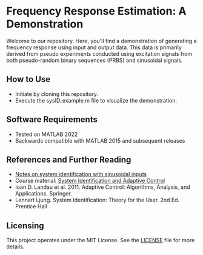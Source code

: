 # Frequency Response Estimation: A Demonstration 

[](coverpage.png)

Welcome to our repository. Here, you'll find a demonstration of generating a frequency response using input and output data. This data is primarily derived from pseudo experiments conducted using excitation signals from both pseudo-random binary sequences (PRBS) and sinusoidal signals.

## How to Use
- Initiate by cloning this repository.
- Execute the sysID_example.m file to visualize the demonstration.

## Software Requirements
- Tested on MATLAB 2022
- Backwards compatible with MATLAB 2015 and subsequent releases

## References and Further Reading

- [Notes on system identification with sinusoidal inputs](./sysID_sweep_sine.pdf)
- Course material: [System Identification and Adaptive Control](https://faculty.washington.edu/chx/teaching/ykidac/) 
- Ioan D. Landau et al. 2011. Adaptive Control: Algorithms, Analysis, and Applications. Springer.
- Lennart Ljung. System Identification: Theory for the User. 2nd Ed. Prentice Hall

## Licensing
This project operates under the MIT License. See the [LICENSE](LICENSE) file for more details.
